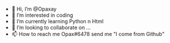 - 👋 Hi, I’m @Opaxay
- 👀 I’m interested in coding
- 🌱 I’m currently learning Python n Html
- 💞️ I’m looking to collaborate on ...
- 📫 How to reach me Opax#6478 send me "I come from Github"

<!---
Opaxay/Opaxay is a ✨ special ✨ repository because its `README.md` (this file) appears on your GitHub profile.
You can click the Preview link to take a look at your changes.
--->
